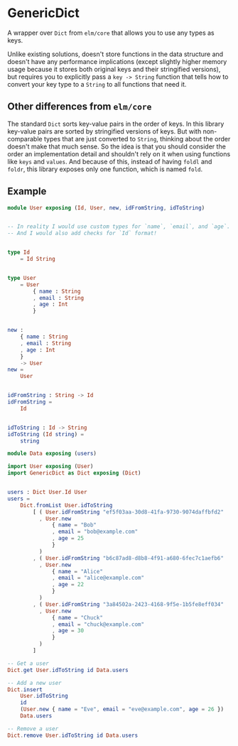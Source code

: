 # GenericDict

A wrapper over `Dict` from `elm/core` that allows you to use any types as keys.

Unlike existing solutions, doesn't store functions in the data structure and
doesn't have any performance implications (except slightly higher memory usage
because it stores both original keys and their stringified versions), but requires
you to explicitly pass a `key -> String` function that tells how to convert your
key type to a `String` to all functions that need it.


## Other differences from `elm/core`

The standard `Dict` sorts key-value pairs in the order of keys. In this library
key-value pairs are sorted by stringified versions of keys. But with non-comparable
types that are just converted to `String`, thinking about the order doesn't make
that much sense. So the idea is that you should consider the order an implementation
detail and shouldn't rely on it when using functions like `keys` and `values`.
And because of this, instead of having `foldl` and `foldr`, this library exposes
only one function, which is named `fold`.


## Example

```elm
module User exposing (Id, User, new, idFromString, idToString)


-- In reality I would use custom types for `name`, `email`, and `age`.
-- And I would also add checks for `Id` format!


type Id
    = Id String


type User
    = User
        { name : String
        , email : String
        , age : Int
        }


new : 
    { name : String
    , email : String
    , age : Int
    }
    -> User
new =
    User


idFromString : String -> Id
idFromString =
    Id


idToString : Id -> String
idToString (Id string) =
    string
```

```elm
module Data exposing (users)

import User exposing (User)
import GenericDict as Dict exposing (Dict)


users : Dict User.Id User
users =
    Dict.fromList User.idToString
        [ ( User.idFromString "ef5f03aa-30d8-41fa-9730-9074daffbfd2" 
          , User.new
              { name = "Bob"
              , email = "bob@example.com"
              , age = 25
              }
          )
        , ( User.idFromString "b6c87ad8-d8b8-4f91-a680-6fec7c1aefb6" 
          , User.new
              { name = "Alice"
              , email = "alice@example.com"
              , age = 22
              }
          )
        , ( User.idFromString "3a84502a-2423-4168-9f5e-1b5fe8eff034" 
          , User.new
              { name = "Chuck"
              , email = "chuck@example.com"
              , age = 30
              }
          )
        ]
```

```elm
-- Get a user
Dict.get User.idToString id Data.users

-- Add a new user
Dict.insert
    User.idToString
    id
    (User.new { name = "Eve", email = "eve@example.com", age = 26 })
    Data.users

-- Remove a user
Dict.remove User.idToString id Data.users
```
